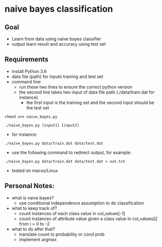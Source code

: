 # naive bayes classification

## Goal
- Learn from data using naive bayes classifier
- output learn result and accuracy using test set

## Requirements
- install Python 3.6
- data file (path) for inputs training and test set
- command line: 
  - run these two lines to ensure the correct python version
  - the second line takes two input of data file path (./data/train.dat for instance)
    - the first input is the training set and the second input should be the test set
~~~
chmod u+x naive_bayes.py
~~~
~~~
./naive_bayes.py [input1] [input2]
~~~

- for instance: 
~~~
./naive_bayes.py data/train.dat data/test.dat
~~~
- use the following command to redirect output, for example:
~~~
./naive_bayes.py data/train.dat data/test.dat > out.txt
~~~
- tested on macos/Linux


## Personal Notes: 
- what is naive bayes?
  - use conditional independence assumption to do classification
- what to keep track of?
  - count instances of each class value in col_values[-1]
  - count instances of attribute value given a class value in col_values[i] from i = 0 to -2
- what to do after that?
  - translate count to probability or cond prob
  - implement argmax




